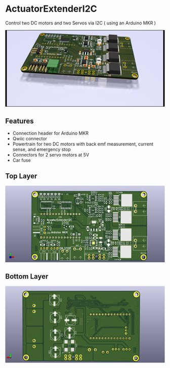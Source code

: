 # ActuatorExtenderI2C
Control two DC motors and two Servos via I2C ( using an Arduino MKR )

![ActuatorExtender rendering](docs/images/rendering.png)

## Features
* Connection header for Arduino MKR
* Qwiic connector
* Powertrain for two DC motors with back emf measurement, current sense, and emergency stop
* Connectors for 2 servo motors at 5V
* Car fuse

## Top Layer
![ActuatorExtender toplayer](docs/images/toplayer.png)

## Bottom Layer
![ActuatorExtender bottomlayer](docs/images/bottomlayer.png)
